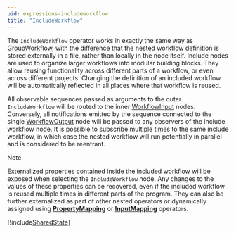 ```yaml
---
uid: expressions-includeworkflow
title: "IncludeWorkflow"
---
```


The `IncludeWorkflow` operator works in exactly the same way as [GroupWorkflow](xref:Bonsai.Expressions.GroupWorkflowBuilder), with the difference that the nested workflow definition is stored externally in a file, rather than locally in the node itself. Include nodes are used to organize larger workflows into modular building blocks. They allow reusing functionality across different parts of a workflow, or even across different projects. Changing the definition of an included workflow will be automatically reflected in all places where that workflow is reused.

All observable sequences passed as arguments to the outer `IncludeWorkflow` will be routed to the inner [WorkflowInput](xref:Bonsai.Expressions.WorkflowInputBuilder) nodes. Conversely, all notifications emitted by the sequence connected to the single [WorkflowOutput](xref:Bonsai.Expressions.WorkflowOutputBuilder) node will be passed to any observers of the include workflow node. It is possible to subscribe multiple times to the same include workflow, in which case the nested workflow will run potentially in parallel and is considered to be reentrant.

> [!Note]
> Externalized properties contained inside the included workflow will be exposed when selecting the `IncludeWorkflow` node. Any changes to the values of these properties can be recovered, even if the included workflow is reused multiple times in different parts of the program. They can also be further externalized as part of other nested operators or dynamically assigned using [**PropertyMapping**](xref:Bonsai.Expressions.PropertyMappingBuilder) or [**InputMapping**](xref:Bonsai.Expressions.InputMappingBuilder) operators.

[!include[SharedState](~/articles/expressions-sharedstate.md)]
